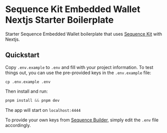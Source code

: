 # Sequence Kit Embedded Wallet Nextjs Starter Boilerplate
Starter Sequence Embedded Wallet boilerplate that uses [Sequence Kit](https://github.com/0xsequence/kit) with Nextjs.

## Quickstart
Copy `.env.example` to `.env` and fill with your project information. To test things out, you can use the pre-provided keys in the `.env.example` file:

```
cp .env.example .env
```

Then install and run:

```js
pnpm install && pnpm dev
```

The app will start on `localhost:4444`

To provide your own keys from [Sequence Builder](https://sequence.build/), simply edit the `.env` file accordingly.
